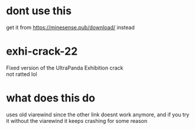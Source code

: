 # dont use this
get it from <a href=https://minesense.pub/download/>https://minesense.pub/download/</a> instead

# exhi-crack-22
Fixed version of the UltraPanda Exhibition crack
<br>
not ratted lol

# what does this do
uses old viarewind since the other link doesnt work anymore, and if you try it without the viarewind it keeps crashing for some reason
